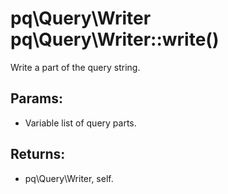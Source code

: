 # pq\Query\Writer pq\Query\Writer::write()

Write a part of the query string.

## Params:

* Variable list of query parts.

## Returns:

* pq\Query\Writer, self.
